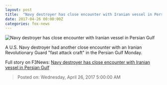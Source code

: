 ```yaml
---
layout: post
title:  "Navy destroyer has close encounter with Iranian vessel in Persian Gulf"
date: 2017-04-26 00:00:00Z
categories: fox-news
---
```


![Navy destroyer has close encounter with Iranian vessel in Persian Gulf](http://www.foxnews.com/content/dam/fox-news/logo/og-fn-foxnews.jpg)

A U.S. Navy destroyer had another close encounter with an Iranian Revolutionary Guard "fast attack craft" in the Persian Gulf Monday.


Full story on F3News: [Navy destroyer has close encounter with Iranian vessel in Persian Gulf](http://www.f3nws.com/n/hkCUAJ)

> Posted on: Wednesday, April 26, 2017 5:00:00 AM
